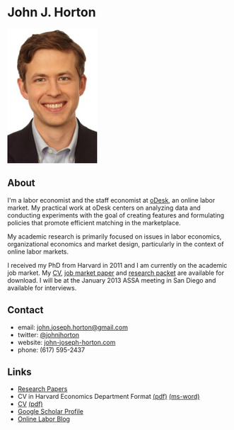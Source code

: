 <script type="text/javascript">

  var _gaq = _gaq || [];
  _gaq.push(['_setAccount', 'UA-9193153-6']);
  _gaq.push(['_trackPageview']);

  (function() {
    var ga = document.createElement('script'); ga.type = 'text/javascript'; ga.async = true;
    ga.src = ('https:' == document.location.protocol ? 'https://ssl' : 'http://www') + '.google-analytics.com/ga.js';
    var s = document.getElementsByTagName('script')[0]; s.parentNode.insertBefore(ga, s);
  })();

</script>

<link href="markdown.css" rel="stylesheet"></link> 

John J. Horton 
==============
[<img src="headshot.jpg">](index.html)

About
-----
I'm a labor economist and the staff economist at [oDesk](https://www.odesk.com/info/l/research/), an online labor market.
My practical work at oDesk centers on analyzing data and conducting experiments with the goal of creating features and formulating policies that promote efficient matching in the marketplace.

My academic research is primarily focused on issues in labor economics, organizational economics and market design, particularly in the context of online labor markets.

I received my PhD from Harvard in 2011 and I am currently on the academic job market. 
My [CV](HORTON_CV.pdf), [job market paper](http://john-joseph-horton.com/papers/employer_search.pdf) and [research packet](http://john-joseph-horton.com/papers/combined_paper_packet.pdf) are available for download. 
I will be at the January 2013 ASSA meeting in San Diego and available for interviews.

Contact
-------
* email: john.joseph.horton@gmail.com
* twitter: [@johnjhorton](https://twitter.com/johnjhorton)
* website: [john-joseph-horton.com](http://www.john-joseph-horton.com/)
* phone: (617) 595-2437

Links
-----
* [Research Papers](papers.html)
* CV in Harvard Economics Department Format [(pdf)](HORTON_CV.pdf) [(ms-word)](HORTON_CV.docx)
* [CV](cv.html) [(pdf)](cv.pdf) 
* [Google Scholar Profile](http://scholar.google.com/citations?user=L_O2kH0AAAAJ&hl=en)
* [Online Labor Blog](http://www.onlinelabor.blogspot.com)

